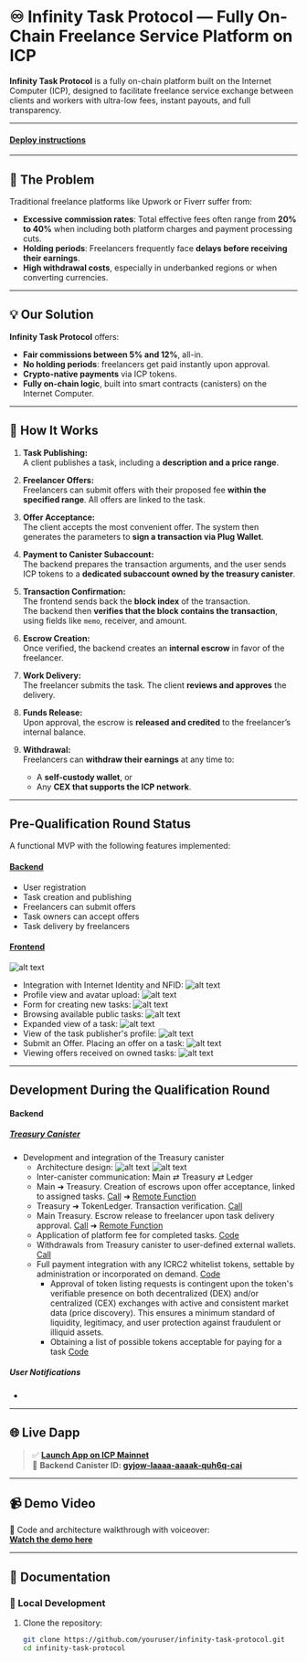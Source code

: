 # ♾ Infinity Task Protocol — Fully On-Chain Freelance Service Platform on ICP

**Infinity Task Protocol** is a fully on-chain platform built on the Internet Computer (ICP), designed to facilitate freelance service exchange between clients and workers with ultra-low fees, instant payouts, and full transparency.

---

#### [Deploy instructions](DeployInstructions.md#L1)

---

## 🚨 The Problem

Traditional freelance platforms like Upwork or Fiverr suffer from:

- **Excessive commission rates**: Total effective fees often range from **20% to 40%** when including both platform charges and payment processing cuts.
- **Holding periods**: Freelancers frequently face **delays before receiving their earnings**.
- **High withdrawal costs**, especially in underbanked regions or when converting currencies.

---

## 💡 Our Solution

**Infinity Task Protocol** offers:

- **Fair commissions between 5% and 12%**, all-in.
- **No holding periods**: freelancers get paid instantly upon approval.
- **Crypto-native payments** via ICP tokens.
- **Fully on-chain logic**, built into smart contracts (canisters) on the Internet Computer.

---

## 🔁 How It Works

1. **Task Publishing:**  
   A client publishes a task, including a **description and a price range**.

2. **Freelancer Offers:**  
   Freelancers can submit offers with their proposed fee **within the specified range**. All offers are linked to the task.

3. **Offer Acceptance:**  
   The client accepts the most convenient offer. The system then generates the parameters to **sign a transaction via Plug Wallet**.

4. **Payment to Canister Subaccount:**  
   The backend prepares the transaction arguments, and the user sends ICP tokens to a **dedicated subaccount owned by the treasury canister**.

5. **Transaction Confirmation:**  
   The frontend sends back the **block index** of the transaction.  
   The backend then **verifies that the block contains the transaction**, using fields like `memo`, receiver, and amount.

6. **Escrow Creation:**  
   Once verified, the backend creates an **internal escrow** in favor of the freelancer.

7. **Work Delivery:**  
   The freelancer submits the task. The client **reviews and approves** the delivery.

8. **Funds Release:**  
   Upon approval, the escrow is **released and credited** to the freelancer’s internal balance.

9. **Withdrawal:**  
   Freelancers can **withdraw their earnings** at any time to:
   - A **self-custody wallet**, or
   - Any **CEX that supports the ICP network**.

---
## Pre-Qualification Round Status
A functional MVP with the following features implemented:

#### [Backend](https://a4gq6-oaaaa-aaaab-qaa4q-cai.raw.icp0.io/?id=gyjow-laaaa-aaaak-quh6q-cai)
+ User registration
+ Task creation and publishing
+ Freelancers can submit offers
+ Task owners can accept offers
+ Task delivery by freelancers

#### [Frontend](https://grkfk-5iaaa-aaaak-quh7a-cai.icp0.io/)
![alt text](captures/image.png)
* Integration with Internet Identity and NFID:
![alt text](captures/image-1.png)
* Profile view and avatar upload:
![alt text](captures/image-2.png)
* Form for creating new tasks:
![alt text](captures/image-3.png)
* Browsing available public tasks:
![alt text](captures/image-4.png)
* Expanded view of a task:
![alt text](captures/image-8.png)
* View of the task publisher's profile:
![alt text](captures/image-6.png)
* Submit an Offer. Placing an offer on a task:
![alt text](captures/image-7.png)
* Viewing offers received on owned tasks:
![alt text](captures/image-9.png)
---
## Development During the Qualification Round
#### Backend
##### [Treasury Canister](candidTreasuryLink)
* Development and integration of the Treasury canister
   * Architecture design:
      ![alt text](captures/acceptOfferFlow.png)
      ![alt text](captures/deliveryTaskFlow.png)
   * Inter-canister communication: Main ⇄ Treasury ⇄ Ledger
   * Main ➜ Treasury. Creation of escrows upon offer acceptance, linked to assigned tasks. [Call](./src/backend/main.mo#L518) ➜ [Remote Function](./src/treasury/treasury.mo#L200-L221)
   * Treasury ➜ TokenLedger. Transaction verification. [Call](./src/treasury/treasury.mo#L205) 
   * Main Treasury. Escrow release to freelancer upon task delivery approval. [Call](./src/backend/main.mo#L613-L615) ➜ [Remote Function](./src/treasury/treasury.mo#L223-L251)
   * Application of platform fee for completed tasks. [Code](./src/treasury/treasury.mo#L244)
   * Withdrawals from Treasury canister to user-defined external wallets. [Call](./src/treasury/treasury.mo#L269-L276)
   * Full payment integration with any ICRC2 whitelist tokens, settable by administration or incorporated on demand. [Code](./src/treasury/treasury.mo#L107-L142)
      * Approval of token listing requests is contingent upon the token's verifiable presence on both decentralized (DEX) and/or centralized (CEX) exchanges with active and consistent market data (price discovery). This ensures a minimum standard of liquidity, legitimacy, and user protection against fraudulent or illiquid assets.
      * Obtaining a list of possible tokens acceptable for paying for a task [Code](./src/treasury/treasury.mo#L173-L175)
##### User Notifications
* 



---
## 🌐 Live Dapp

> ✅ **[Launch App on ICP Mainnet](https://grkfk-5iaaa-aaaak-quh7a-cai.icp0.io/)**  
> 🔐 **Backend Canister ID: [gyjow-laaaa-aaaak-quh6q-cai](https://a4gq6-oaaaa-aaaab-qaa4q-cai.raw.icp0.io/?id=gyjow-laaaa-aaaak-quh6q-cai)**

---

## 📹 Demo Video

🎥 Code and architecture walkthrough with voiceover:  
**[Watch the demo here](https://your-demo-link.com)**

---

## 📄 Documentation

### 🔧 Local Development

1. Clone the repository:
   ```bash
   git clone https://github.com/youruser/infinity-task-protocol.git
   cd infinity-task-protocol
